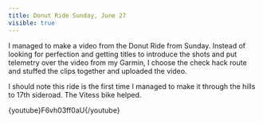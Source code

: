 ---title: Donut Ride Sunday, June 27visible: true---I managed to make a video from the Donut Ride from Sunday. Instead of looking for perfection and getting titles to introduce the shots and put telemetry over the video from my Garmin, I choose the check hack route and stuffed the clips together and uploaded the video.

I should note this ride is the first time I managed to make it through the hills to 17th sideroad. The Vitess bike helped.

{youtube}F6vh03ff0aU{/youtube}

 